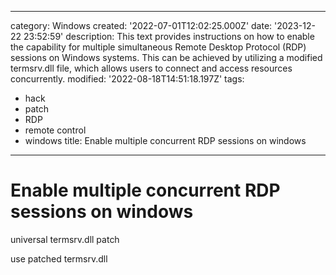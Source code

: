 ------
category: Windows
created: '2022-07-01T12:02:25.000Z'
date: '2023-12-22 23:52:59'
description: This text provides instructions on how to enable the capability for multiple
  simultaneous Remote Desktop Protocol (RDP) sessions on Windows systems. This can
  be achieved by utilizing a modified termsrv.dll file, which allows users to connect
  and access resources concurrently.
modified: '2022-08-18T14:51:18.197Z'
tags:
- hack
- patch
- RDP
- remote control
- windows
title: Enable multiple concurrent RDP sessions on windows
------

# Enable multiple concurrent RDP sessions on windows

universal termsrv.dll patch

use patched termsrv.dll
